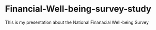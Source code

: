 # Financial-Well-being-survey-study
This is my presentation about the National Finanacial Well-being Survey
